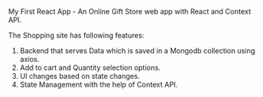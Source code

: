 My First React App - An Online Gift Store web app with React and Context API.

The Shopping site has following features:
1. Backend that serves Data which is saved in a Mongodb collection using axios.
2. Add to cart and Quantity selection options.
3. UI changes based on state changes.
4. State Management with the help of Context API.

